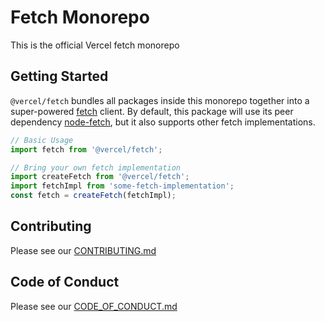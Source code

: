 # Fetch Monorepo

This is the official Vercel fetch monorepo

## Getting Started

`@vercel/fetch` bundles all packages inside this monorepo together into a super-powered [fetch](https://developer.mozilla.org/en-US/docs/Web/API/Fetch_API) client. By default, this package will use its peer dependency [node-fetch](https://github.com/node-fetch/node-fetch), but it also supports other fetch implementations.

```js
// Basic Usage
import fetch from '@vercel/fetch';
```

```js
// Bring your own fetch implementation
import createFetch from '@vercel/fetch';
import fetchImpl from 'some-fetch-implementation';
const fetch = createFetch(fetchImpl);
```

## Contributing

Please see our [CONTRIBUTING.md](./CONTRIBUTING.md)

## Code of Conduct

Please see our [CODE_OF_CONDUCT.md](./CODE_OF_CONDUCT.md)

